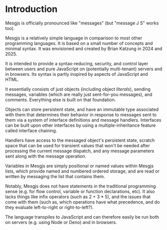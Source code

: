 # Introduction

Mesgjs is officially pronounced like "messages" (but "message J S" works too).

Mesgjs is a relatively simple language in comparison to most other programming languages. It is based on a small number of concepts and minimal syntax. It was envisioned and created by Brian Katzung in 2024 and 2025\.

It is intended to provide a syntax-reducing, security, and control layer between users and pure JavaScript on (potentially multi-tenant) servers and in browsers. Its syntax is partly inspired by aspects of JavaScript and HTML.

It essentially consists of just objects (including object *literals*), sending messages, variables (which are really just sent-for-you messages), and comments. Everything else is built on that foundation.

Objects can store persistent state, and have an immutable type associated with them that determines their behavior in response to messages sent to them via a system of interface definitions and message handlers. Interfaces can be built upon other interfaces by using a multiple-inheritance feature called interface chaining.

Handlers have access to the messaged object's persistent state, scratch space that can be used for transient values that won't be needed after processing the current message dispatch, and any message parameters sent along with the message operation.

Variables in Mesgjs are simply positional or named values within Mesgjs lists, which provide named and numbered ordered storage, and are read or written by messaging the list that contains them. 

Notably, Mesgjs does not have statements in the traditional programming sense (e.g. for flow control, variable or function declarations, etc). It also lacks things like infix operators (such as 2 \+ 3 \* 5), and the issues that come with them (such as, which operations have what precedence, and do they evaluate left-to-right or right-to-left?).

The language transpiles to JavaScript and can therefore easily be run both on servers (e.g. using Node or Deno) and in browsers.
